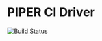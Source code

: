 # PIPER CI Driver

[![Build Status](https://travis-ci.org/francma/piper-ci-driver.svg?branch=master)](https://travis-ci.org/francma/piper-ci-driver)